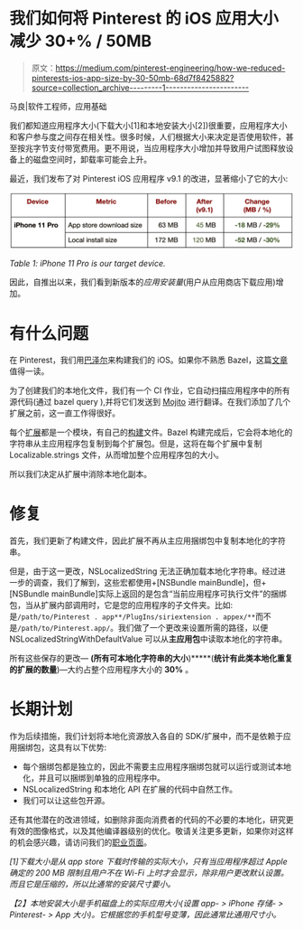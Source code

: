 # 我们如何将 Pinterest 的 iOS 应用大小减少 30+% / 50MB

> 原文：<https://medium.com/pinterest-engineering/how-we-reduced-pinterests-ios-app-size-by-30-50mb-68d7f8425882?source=collection_archive---------1----------------------->

马良|软件工程师，应用基础

我们都知道应用程序大小(下载大小[1]和本地安装大小[2])很重要，应用程序大小和客户参与度之间存在相关性。很多时候，人们根据大小来决定是否使用软件，甚至按兆字节支付带宽费用。更不用说，当应用程序大小增加并导致用户试图释放设备上的磁盘空间时，卸载率可能会上升。

最近，我们发布了对 Pinterest iOS 应用程序 v9.1 的改进，显著缩小了它的大小:

![](img/ef25f2cc66ccb503ff993c017cc63e62.png)

*Table 1: iPhone 11 Pro is our target device.*

因此，自推出以来，我们看到新版本的*应用安装量*(用户从应用商店下载应用)增加。

# 有什么问题

在 Pinterest，我们用[巴泽尔](/pinterest-engineering/developing-fast-reliable-ios-builds-at-pinterest-part-one-cb1810407b92)来构建我们的 iOS。如果你不熟悉 Bazel，这篇[文章](https://github.com/pinterest/xchammer/blob/master/Docs/BazelForiOSDevelopers.md)值得一读。

为了创建我们的本地化文件，我们有一个 CI 作业，它自动扫描应用程序中的所有源代码(通过 bazel query ),并将它们发送到 [Mojito](https://github.com/box/mojito) 进行翻译。在我们添加了几个扩展之前，这一直工作得很好。

每个[扩展](https://developer.apple.com/app-extensions/)都是一个模块，有自己的[构建](https://docs.bazel.build/versions/master/build-ref.html#BUILD_files)文件。Bazel 构建完成后，它会将本地化的字符串从主应用程序包复制到每个扩展包。但是，这将在每个扩展中复制 Localizable.strings 文件，从而增加整个应用程序包的大小。

所以我们决定从扩展中消除本地化副本。

# 修复

首先，我们更新了构建文件，因此扩展不再从主应用捆绑包中复制本地化的字符串。

但是，由于这一更改，NSLocalizedString 无法正确加载本地化字符串。经过进一步的调查，我们了解到，这些宏都使用+[NSBundle mainBundle]，但+[NSBundle mainBundle]实际上返回的是包含“当前应用程序可执行文件”的捆绑包，当从扩展内部调用时，它是您的应用程序的子文件夹。比如:是`/path/to/Pinterest . app**/PlugIns/siriextension . appex/**`而不是`/path/to/Pinterest.app/`。我们做了一个更改来设置所需的路径，以便 NSLocalizedStringWithDefaultValue 可以从**主应用包**中读取本地化的字符串。

所有这些保存的更改— **(所有可本地化字符串的大小**)*****(**统计有此类本地化重复的扩展的数量**)—大约占整个应用程序大小的 **30%** 。

# 长期计划

作为后续措施，我们计划将本地化资源放入各自的 SDK/扩展中，而不是依赖于应用捆绑包，这具有以下优势:

*   每个捆绑包都是独立的，因此不需要主应用程序捆绑包就可以运行或测试本地化，并且可以捆绑到单独的应用程序中。
*   NSLocalizedString 和本地化 API 在扩展的代码中自然工作。
*   我们可以让这些包开源。

还有其他潜在的改进领域，如删除非面向消费者的代码的不必要的本地化，研究更有效的图像格式，以及其他编译器级别的优化。敬请关注更多更新，如果你对这样的机会感兴趣，请访问我们的[职业页面](https://www.pinterestcareers.com/)。

*[1]下载大小是从 app store 下载时传输的实际大小，只有当应用程序超过 Apple 确定的 200 MB 限制且用户不在 Wi-Fi 上时才会显示，除非用户更改默认设置。而且它是压缩的，所以比通常的安装尺寸要小。*

*【2】本地安装大小是手机磁盘上的实际应用大小(设置 app- > iPhone 存储- > Pinterest- > App 大小)。它根据您的手机型号变薄，因此通常比通用尺寸小。*